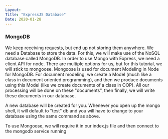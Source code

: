 ```yaml
---
Layout:
Title: "ExpressJS Database"
Date: 2020-01-28
---
```


### MongoDB
We keep receiving requests, but end up not storing them anywhere. We need a Database to store the data. For this, we will make use of the NoSQL database called MongoDB.
In order to use Mongo with Express, we need a client API for node. There are multiple options for us, but for this tutorial, we will stick to mongoose. Mongoose is used for document Modeling in Node for MongoDB. For document modeling, we create a Model (much like a class in document oriented programming), and then we produce documents using this Model (like we create documents of a class in OOP). All our processing will be done on these "documents", then finally, we will write these documents in our database.

A new database will be created for you. Whenever you open up the mongo shell, it will default to "test" db and you will have to change to your database using the same command as above.

To use Mongoose, we will require it in our index.js file and then connect to the mongodb service running